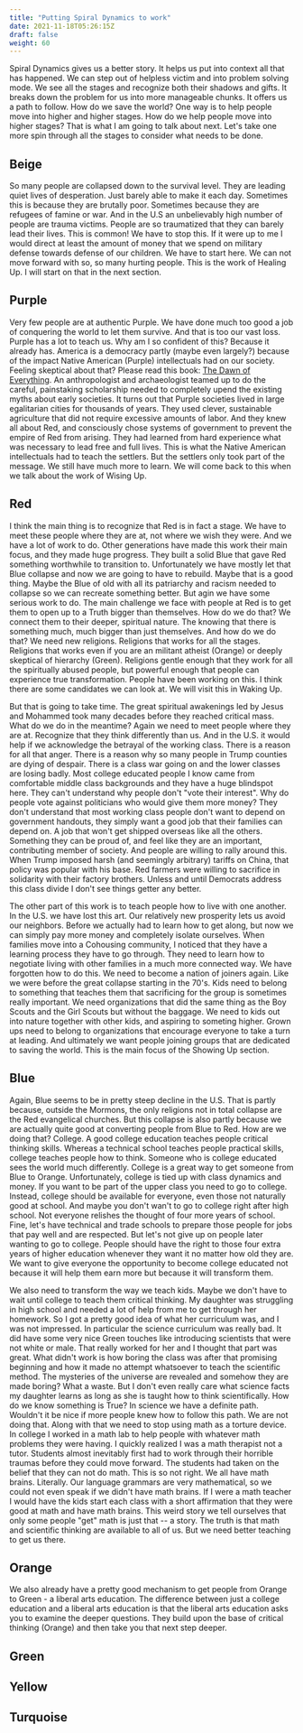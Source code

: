 ```yaml
---
title: "Putting Spiral Dynamics to work"
date: 2021-11-18T05:26:15Z
draft: false
weight: 60
---
```


Spiral Dynamics gives us a better story. It helps us put into context all that has happened. We can step out of helpless victim and into problem solving mode. We see all the stages and recognize both their shadows and gifts. It breaks down the problem for us into more manageable chunks. It offers us a path to follow. How do we save the world? One way is to help people move into higher and higher stages. How do we help people move into higher stages? That is what I am going to talk about next. Let's take one more spin through all the stages to consider what needs to be done.

## Beige

So many people are collapsed down to the survival level. They are leading quiet lives of desperation. Just barely able to make it each day. Sometimes this is because they are brutally poor. Sometimes because they are refugees of famine or war. And in the U.S an unbelievably high number of people are trauma victims. People are so traumatized that they can barely lead their lives. This is common! We have to stop this. If it were up to me I would direct at least the amount of money that we spend on military defense towards defense of our children. We have to start here. We can not move forward with so, so many hurting people. This is the work of Healing Up. I will start on that in the next section.

## Purple

Very few people are at authentic Purple. We have done much too good a job of conquering the world to let them survive. And that is too our vast loss. Purple has a lot to teach us. Why am I so confident of this? Because it already has. America is a democracy partly (maybe even largely?) because of the impact Native American (Purple) intellectuals had on our society. Feeling skeptical about that? Please read this book: [The Dawn of Everything](https://en.wikipedia.org/wiki/The_Dawn_of_Everything). An anthropologist and archaeologist teamed up to do the careful, painstaking scholarship needed to completely upend the existing myths about early societies. It turns out that Purple societies lived in large egalitarian cities for thousands of years. They used clever, sustainable agriculture that did not require excessive amounts of labor. And they knew all about Red, and consciously chose systems of government to prevent the empire of Red from arising. They had learned from hard experience what was necessary to lead free and full lives. This is what the Native American intellectuals had to teach the settlers. But the settlers only took part of the message. We still have much more to learn. We will come back to this when we talk about the work of Wising Up.

## Red

I think the main thing is to recognize that Red is in fact a stage. We have to meet these people where they are at, not where we wish they were. And we have a lot of work to do. Other generations have made this work their main focus, and they made huge progress. They built a solid Blue that gave Red something worthwhile to transition to. Unfortunately we have mostly let that Blue collapse and now we are going to have to rebuild. Maybe that is a good thing. Maybe the Blue of old with all its patriarchy and racism needed to collapse so we can recreate something better. But agin we have some serious work to do. The main challenge we face with people at Red is to get them to open up to a Truth bigger than themselves. How do we do that? We connect them to their deeper, spiritual nature. The knowing that there is something much, much bigger than just themselves. And how do we do that? We need new religions. Religions that works for all the stages. Religions that works even if you are an militant atheist (Orange) or deeply skeptical of hierarchy (Green). Religions gentle enough that they work for all the spiritually abused people, but powerful enough that people can experience true transformation. People have been working on this. I think there are some candidates we can look at. We will visit this in Waking Up.

But that is going to take time. The great spiritual awakenings led by Jesus and Mohammed took many decades before they reached critical mass. What do we do in the meantime? Again we need to meet people where they are at. Recognize that they think differently than us. And in the U.S. it would help if we acknowledge the betrayal of the working class. There is a reason for all that anger. There is a reason why so many people in Trump counties are dying of despair. There is a class war going on and the lower classes are losing badly. Most college educated people I know came from comfortable middle class backgrounds and they have a huge blindspot here. They can't understand why people don't "vote their interest". Why do people vote against politicians who would give them more money? They don't understand that most working class people don't want to depend on government handouts, they simply want a good job that their families can depend on. A job that won't get shipped overseas like all the others. Something they can be proud of, and feel like they are an important, contributing member of society. And people are willing to rally around this. When Trump imposed harsh (and seemingly arbitrary) tariffs on China, that policy was popular with his base. Red farmers were willing to sacrifice in solidarity with their factory brothers. Unless and until Democrats address this class divide I don't see things getter any better.

The other part of this work is to teach people how to live with one another. In the U.S. we have lost this art. Our relatively new prosperity lets us avoid our neighbors. Before we actually had to learn how to get along, but now we can simply pay more money and completely isolate ourselves. When families move into a Cohousing community, I noticed that they have a learning process they have to go through. They need to learn how to negotiate living with other families in a much more connected way. We have forgotten how to do this. We need to become a nation of joiners again. Like we were before the great collapse starting in the 70's. Kids need to belong to something that teaches them that sacrificing for the group is sometimes really important. We need organizations that did the same thing as the Boy Scouts and the Girl Scouts but without the baggage. We need to kids out into nature together with other kids, and aspiring to someting higher. Grown ups need to belong to organizations that encourage everyone to take a turn at leading. And ultimately we want people joining groups that are dedicated to saving the world. This is the main focus of the Showing Up section.

## Blue

Again, Blue seems to be in pretty steep decline in the U.S. That is partly because, outside the Mormons, the only religions not in total collapse are the Red evangelical churches. But this collapse is also partly because we are actually quite good at converting people from Blue to Red. How are we doing that? College. A good college education teaches people critical thinking skills. Whereas a technical school teaches people practical skills, college teaches people how to think. Someone who is college educated sees the world much differently. College is a great way to get someone from Blue to Orange.  Unfortunately, college is tied up with class dynamics and money. If you want to be part of the upper class you need to go to college. Instead, college should be available for everyone, even those not naturally good at school. And maybe you don't wan't to go to college right after high school. Not everyone relishes the thought of four more years of school. Fine, let's have technical and trade schools to prepare those people for jobs that pay well and are respected. But let's not give up on people later wanting to go to college. People should have the right to those four extra years of higher education whenever they want it no matter how old they are. We want to give everyone the opportunity to become college educated not because it will help them earn more but because it will transform them.

We also need to transform the way we teach kids. Maybe we don't have to wait until college to teach them critical thinking. My daughter was struggling in high school and needed a lot of help from me to get through her homework. So I got a pretty good idea of what her curriculum was, and I was not impressed. In particular the science curriculum was really bad. It did have some very nice Green touches like introducing scientists that were not white or male. That really worked for her and I thought that part was great. What didn't work is how boring the class was after that promising beginning and how it made no attempt whatsoever to teach the scientific method. The mysteries of the universe are revealed and somehow they are made boring? What a waste. But I don't even really care what science facts my daughter learns as long as she is taught how to think scientifically. How do we know something is True? In science we have a definite path. Wouldn't it be nice if more people knew how to follow this path. We are not doing that. Along with that we need to stop using math as a torture device. In college I worked in a math lab to help people with whatever math problems they were having. I quickly realized I was a math therapist not a tutor. Students almost inevitably first had to work through their horrible traumas before they could move forward. The students had taken on the belief that they can not do math. This is so not right. We all have math brains. Literally. Our language grammars are very mathematical, so we could not even speak if we didn't have math brains. If I were a math teacher I would have the kids start each class with a short affirmation that they were good at math and have math brains. This weird story we tell ourselves that only some people "get" math is just that -- a story. The truth is that math and scientific thinking are available to all of us. But we need better teaching to get us there.

## Orange

We also already have a pretty good mechanism to get people from Orange to Green - a liberal arts education. The difference between just a college education and a liberal arts education is that the liberal arts education asks you to examine the deeper questions. They build upon the base of critical thinking (Orange) and then take you that next step deeper.

## Green

## Yellow

## Turquoise
